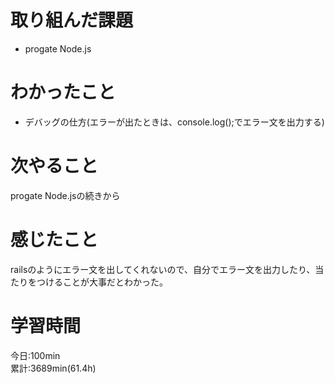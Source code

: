 # 取り組んだ課題  
- progate Node.js 
# わかったこと   
-  デバッグの仕方(エラーが出たときは、console.log();でエラー文を出力する)
# 次やること
progate Node.jsの続きから
# 感じたこと
railsのようにエラー文を出してくれないので、自分でエラー文を出力したり、当たりをつけることが大事だとわかった。
# 学習時間  
今日:100min  
累計:3689min(61.4h)  
